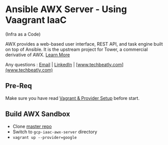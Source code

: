 # Ansible AWX Server - Using Vaagrant IaaC 
(Infra as a Code)

AWX provides a web-based user interface, REST API, and task engine built on top of Ansible. It is the upstream project for Tower, a commercial derivative of AWX.
[Learn More](https://github.com/ansible/awx)

Any questions : [Email](mailto:net.gini@gmail.com) | [LinkedIn](http://bit.ly/gineesh) | [www.techbeatly.com](www.techbeatly.com)

## Pre-Req
Make sure you have read [Vagrant & Provider Setup](https://github.com/ginigangadharan/vagrant-iaac-usecases/blob/master/README.md) before start.

## Build AWX Sandbox
- Clone [master repo](https://github.com/ginigangadharan/vagrant-iaac-usecases)
- Switch to `gcp-iaac-awx-server` directory
- `vagrant up --provider=google`